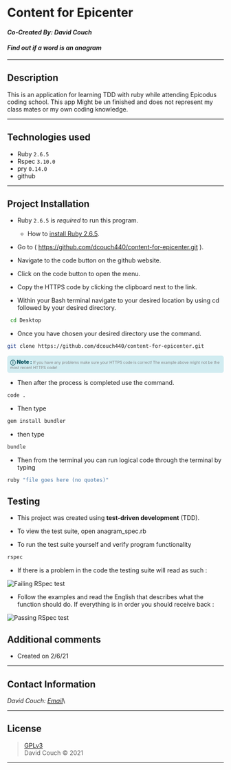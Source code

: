 # Content for Epicenter
#### *Co-Created By: David Couch*
#### *Find out if a word is an anagram*
* * * 
<!-- 
  ADD PLACEHOLDER FOR INSTALL
  fix descriptions
 -->

## Description
This is an application for learning TDD with ruby while attending Epicodus coding school. This app Might be un finished and does not represent my class mates or my own coding knowledge.
* * *

## Technologies used
* Ruby `2.6.5`
* Rspec `3.10.0`
* pry `0.14.0`
* github
* * *

## Project Installation
* Ruby `2.6.5` is *required* to run this program.  
  * How to [install Ruby 2.6.5](https://www.learnhowtoprogram.com/ruby-and-rails/getting-started-with-ruby/installing-ruby).  

* Go to ( https://github.com/dcouch440/content-for-epicenter.git ).

* Navigate to the code button on the github website.

* Click on the code button to open the menu.


- Copy the HTTPS code by clicking the clipboard next to the link.

- Within your Bash terminal navigate to your desired location by using cd followed by your desired directory.

```bash
 cd Desktop
``` 

- Once you have chosen your desired directory use the command.

```bash 
git clone https://github.com/dcouch440/content-for-epicenter.git
```

<div 
  style="
    background-color: #d1ecf1; 
    color: grey; padding: 6px; 
    font-size: 9px; 
    border-radius: 5px; 
    border: 1px solid #d4ecf1; 
    margin-bottom: 12px"
> 
  <span 
    style="
      font-size: 12px; 
      font-weight: 600; 
      color: #0c5460;"
  >
    ⓘ
  </span>
  <span 
    style="
      font-size: 12px; 
      font-weight: 900; 
      color: #0c5460;
      margin-bottom: 24px"
  >
    Note : 
  </span> 
  If you have any problems make sure your HTTPS code is correct! The example above might not be the most recent HTTPS code!
</div>


* Then after the process is completed use the command.

``` bash
code .
```

* Then type

``` bash
gem install bundler

```
* then type

``` bash
bundle
```

* Then from the terminal you can run logical code through the terminal by typing
```bash
ruby "file goes here (no quotes)"
```

## Testing
* This project was created using **test-driven development** (TDD).

* To view the test suite, open anagram_spec.rb

* To run the test suite yourself and verify program functionality
  
```bash
rspec
``` 

* If there is a problem in the code the testing suite will read as such :

<div>
  <img src="img/rspec-f2.PNG" alt="Failing RSpec test">
</div>

* Follow the examples and read the English that describes what the function should do. If everything is in order you should receive back :

<div>
  <img src="img/rspec-p.PNG" alt="Passing RSpec test">
</div>

## Additional comments
* Created on 2/6/21

* * *

## Contact Information
_David Couch: [Email](dcouch440@gmail.com)_\
* * *

## License
> [GPLv3](https://choosealicense.com/licenses/gpl-3.0/)\
> David Couch &copy; 2021

* * *
